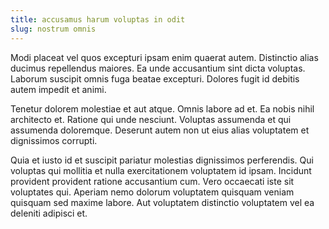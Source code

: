 ```yaml
---
title: accusamus harum voluptas in odit
slug: nostrum omnis
---
```


Modi placeat vel quos excepturi ipsam enim quaerat autem. Distinctio alias ducimus repellendus maiores. Ea unde accusantium sint dicta voluptas. Laborum suscipit omnis fuga beatae excepturi. Dolores fugit id debitis autem impedit et animi.

Tenetur dolorem molestiae et aut atque. Omnis labore ad et. Ea nobis nihil architecto et. Ratione qui unde nesciunt. Voluptas assumenda et qui assumenda doloremque. Deserunt autem non ut eius alias voluptatem et dignissimos corrupti.

Quia et iusto id et suscipit pariatur molestias dignissimos perferendis. Qui voluptas qui mollitia et nulla exercitationem voluptatem id ipsam. Incidunt provident provident ratione accusantium cum. Vero occaecati iste sit voluptates qui. Aperiam nemo dolorum voluptatem quisquam veniam quisquam sed maxime labore. Aut voluptatem distinctio voluptatem vel ea deleniti adipisci et.
